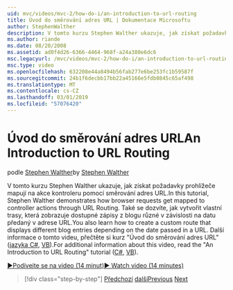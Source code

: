 ```yaml
---
uid: mvc/videos/mvc-2/how-do-i/an-introduction-to-url-routing
title: Úvod do směrování adres URL | Dokumentace Microsoftu
author: StephenWalther
description: V tomto kurzu Stephen Walther ukazuje, jak získat požadavky prohlížeče mapují na akce kontroleru pomocí směrování adres URL. Také se dozvíte, jak vytvořit zákaznických...
ms.author: riande
ms.date: 08/20/2008
ms.assetid: ad0f4d26-6366-4464-968f-a24a380e6dc6
msc.legacyurl: /mvc/videos/mvc-2/how-do-i/an-introduction-to-url-routing
msc.type: video
ms.openlocfilehash: 632208e44a8494b56fab277e6be253fc1b59587f
ms.sourcegitcommit: 24b1f6decbb17bb22a45166e5fdb0845c65af498
ms.translationtype: MT
ms.contentlocale: cs-CZ
ms.lasthandoff: 03/01/2019
ms.locfileid: "57076420"
---
```

<a name="an-introduction-to-url-routing"></a><span data-ttu-id="90ff5-104">Úvod do směrování adres URL</span><span class="sxs-lookup"><span data-stu-id="90ff5-104">An Introduction to URL Routing</span></span>
====================
<span data-ttu-id="90ff5-105">podle [Stephen Walther](https://github.com/StephenWalther)</span><span class="sxs-lookup"><span data-stu-id="90ff5-105">by [Stephen Walther](https://github.com/StephenWalther)</span></span>

<span data-ttu-id="90ff5-106">V tomto kurzu Stephen Walther ukazuje, jak získat požadavky prohlížeče mapují na akce kontroleru pomocí směrování adres URL.</span><span class="sxs-lookup"><span data-stu-id="90ff5-106">In this tutorial, Stephen Walther demonstrates how browser requests get mapped to controller actions through URL Routing.</span></span> <span data-ttu-id="90ff5-107">Také se dozvíte, jak vytvořit vlastní trasy, která zobrazuje dostupné zápisy z blogu různé v závislosti na datu předaný v adrese URL.</span><span class="sxs-lookup"><span data-stu-id="90ff5-107">You also learn how to create a custom route that displays different blog entries depending on the date passed in a URL.</span></span> <span data-ttu-id="90ff5-108">Další informace o tomto videu, přečtěte si kurz "Úvod do směrování adres URL" ([jazyka C#](../../../overview/older-versions-1/controllers-and-routing/asp-net-mvc-routing-overview-cs.md), [VB](../../../overview/older-versions-1/controllers-and-routing/asp-net-mvc-routing-overview-vb.md)).</span><span class="sxs-lookup"><span data-stu-id="90ff5-108">For additional information about this video, read the "An Introduction to URL Routing" tutorial ([C#](../../../overview/older-versions-1/controllers-and-routing/asp-net-mvc-routing-overview-cs.md), [VB](../../../overview/older-versions-1/controllers-and-routing/asp-net-mvc-routing-overview-vb.md)).</span></span>

[<span data-ttu-id="90ff5-109">&#9654;Podívejte se na video (14 minut)</span><span class="sxs-lookup"><span data-stu-id="90ff5-109">&#9654; Watch video (14 minutes)</span></span>](https://channel9.msdn.com/Blogs/ASP-NET-Site-Videos/an-introduction-to-url-routing)

> [!div class="step-by-step"]
> <span data-ttu-id="90ff5-110">[Předchozí](understanding-views-view-data-and-html-helpers.md)
> [další](preventing-javascript-injection-attacks.md)</span><span class="sxs-lookup"><span data-stu-id="90ff5-110">[Previous](understanding-views-view-data-and-html-helpers.md)
[Next](preventing-javascript-injection-attacks.md)</span></span>
